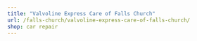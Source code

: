 ```yaml
---
title: "Valvoline Express Care of Falls Church"
url: /falls-church/valvoline-express-care-of-falls-church/
shop: car repair
---
```

